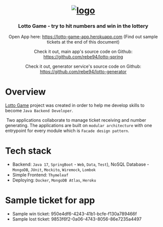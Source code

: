 <h1 align="center">
    <a href="https://lotto-game-app.herokuapp.com"><img src="https://i.ibb.co/j568VSt/logo.png" alt="logo" border="0"> </a>
</h1>
<h3 align="center">Lotto Game - try to hit numbers and win in the lottery</h3>
<p align="center">
    Open App here: <a href="https://lotto-game-app.herokuapp.com">https://lotto-game-app.herokuapp.com</a> (Find out sample tickets at the end of this document)</p>
<p align="center">
Check it out, main app's source code on Github: <a href="https://github.com/rebe94/lotto-spring">https://github.com/rebe94/lotto-spring</a></p>
<p align="center">
Check it out, generator service's source code on Github: <a href="https://github.com/rebe94/lotto-generator">https://github.com/rebe94/lotto-generator</a></p>


# Overview

[Lotto Game](https://lotto-game-app.herokuapp.com) project was created in order to help me develop skills to become `Java Backend Developer`.

​	Two applications collaborate to manage ticket receiving and number generating. The applications are built on `modular architecture` with one entrypoint for every module which is `Facade design pattern`.

# Tech stack

- Backend: `Java 17`, `SpringBoot` - `Web`, `Data`, `Test`), NoSQL Database - `MongoDB`, `JUnit`, `Mockito`, `Wiremock`, `Lombok`
- Simple Frontend: `Thymeleaf`
- Deploying: `Docker`, `MongoDB Atlas`, `Heroku`

# Sample ticket for app

- Sample win ticket: 950e4df6-4243-41b1-bcfe-f130a789466f
- Sample lost ticket: 9853f6f2-0a06-4743-8056-86e7235a4497